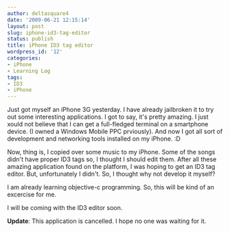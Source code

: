 ```yaml
---
author: deltasquare4
date: '2009-06-21 12:15:14'
layout: post
slug: iphone-id3-tag-editor
status: publish
title: iPhone ID3 tag editor
wordpress_id: '12'
categories:
- iPhone
- Learning Log
tags:
- ID3
- iPhone
---
```


Just got myself an iPhone 3G yesterday. I have already jailbroken it to try out some interesting applications. I got to say, it's pretty amazing. I just xould not believe that I can get a full-fledged terminal on a smartphone device. (I owned a Windows Mobile PPC prviously). And now I got all sort of development and networking tools installed on my iPhone. :D

Now, thing is, I copied over some music to my iPhone. Some of the songs didn't have proper ID3 tags so, I thought I should edit them. After all these amazing application found on the platform, I was hoping to get an ID3 tag editor. But, unfortunately I didn't. So, I thought why not develop it myself?

I am already learning objective-c programming. So, this will be kind of an excercise for me.

I will be coming with the ID3 editor soon.

**Update**: This application is cancelled. I hope no one was waiting for it.

